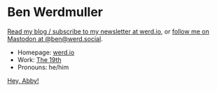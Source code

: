 # Ben Werdmuller

[Read my blog / subscribe to my newsletter at werd.io](https://werd.io), or [follow me on Mastodon at @ben@werd.social](https://werd.social/@ben).

- Homepage: [werd.io](https://werd.io)
- Work: [The 19th](https://19thnews.org)
- Pronouns: he/him

<!--
**benwerd/benwerd** is a ✨ _special_ ✨ repository because its `README.md` (this file) appears on your GitHub profile.

Here are some ideas to get you started:

- 🔭 I’m currently working on ...
- 🌱 I’m currently learning ...
- 👯 I’m looking to collaborate on ...
- 🤔 I’m looking for help with ...
- 💬 Ask me about ...
- 📫 How to reach me: ...
- 😄 Pronouns: ...
- ⚡ Fun fact: ...
-->

[Hey, Abby!](http://localhost:3000)
